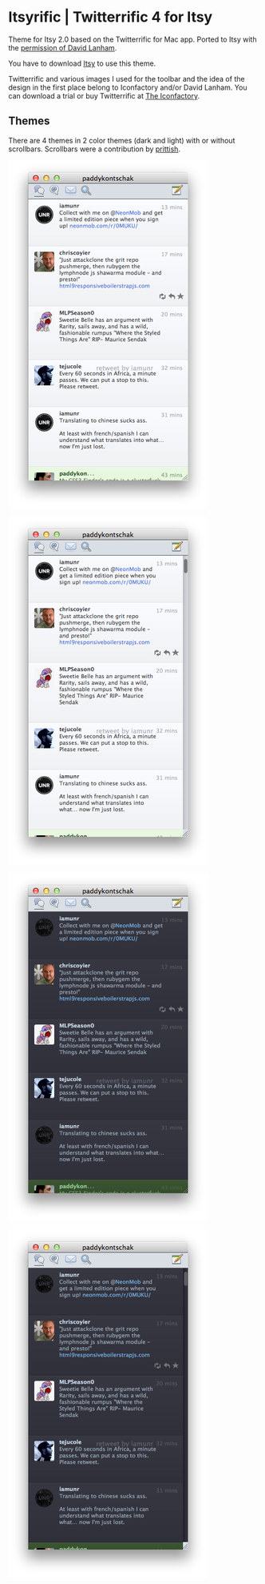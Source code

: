 Itsyrific | Twitterrific 4 for Itsy
=========

Theme for Itsy 2.0 based on the Twitterrific for Mac app. Ported to Itsy with the [permission of David Lanham](https://github.com/paddykontschak/Itsyrific/raw/master/screenshot/dlanham.png).

You have to download [Itsy](http://mowglii.com/itsy/) to use this theme.

Twitterrific and various images I used for the toolbar and the idea of the design in the first place belong to Iconfactory and/or David Lanham. You can download a trial or buy Twitterrific at [The Iconfactory](http://iconfactory.com/software/twitterrific).

Themes
---

There are 4 themes in 2 color themes (dark and light) with or without scrollbars. Scrollbars were a contribution by [prittish](http://fav.me/d3bqc2y).

![Twitterrific.itsy theme light without scrollbars](https://github.com/paddykontschak/Itsyrific/raw/master/screenshot/itsy-light-sans.png)

![Twitterrific.itsy theme light with scrollbars](https://github.com/paddykontschak/Itsyrific/raw/master/screenshot/itsy-light.png)

![Twitterrific.itsy theme dark without scrollbars](https://github.com/paddykontschak/Itsyrific/raw/master/screenshot/itsy-dark-sans.png)

![Twitterrific.itsy theme dark with scrollbars](https://github.com/paddykontschak/Itsyrific/raw/master/screenshot/itsy-dark.png)